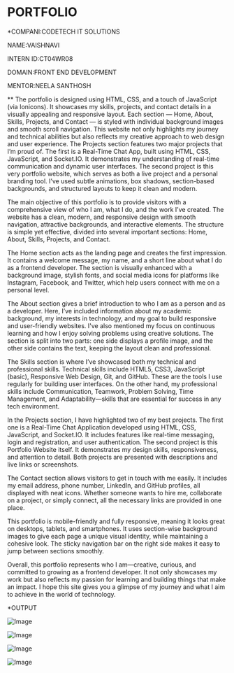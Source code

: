 # PORTFOLIO



*COMPANI:CODETECH IT SOLUTIONS

NAME:VAISHNAVI

INTERN ID:CT04WR08

DOMAIN:FRONT END DEVELOPMENT


MENTOR:NEELA SANTHOSH



** The portfolio is designed using HTML, CSS, and a touch of JavaScript (via Ionicons). It showcases my skills, projects, and contact details in a visually appealing and responsive layout. Each section — Home, About, Skills, Projects, and Contact — is styled with individual background images and smooth scroll navigation. This website not only highlights my journey and technical abilities but also reflects my creative approach to web design and user experience.
The Projects section features two major projects that I’m proud of. The first is a Real-Time Chat App, built using HTML, CSS, JavaScript, and Socket.IO. It demonstrates my understanding of real-time communication and dynamic user interfaces. The second project is this very portfolio website, which serves as both a live project and a personal branding tool. I’ve used subtle animations, box shadows, section-based backgrounds, and structured layouts to keep it clean and modern.

The main objective of this portfolio is to provide visitors with a comprehensive view of who I am, what I do, and the work I’ve created. The website has a clean, modern, and responsive design with smooth navigation, attractive backgrounds, and interactive elements. The structure is simple yet effective, divided into several important sections: Home, About, Skills, Projects, and Contact.

The Home section acts as the landing page and creates the first impression. It contains a welcome message, my name, and a short line about what I do as a frontend developer. The section is visually enhanced with a background image, stylish fonts, and social media icons for platforms like Instagram, Facebook, and Twitter, which help users connect with me on a personal level.

The About section gives a brief introduction to who I am as a person and as a developer. Here, I’ve included information about my academic background, my interests in technology, and my goal to build responsive and user-friendly websites. I've also mentioned my focus on continuous learning and how I enjoy solving problems using creative solutions. The section is split into two parts: one side displays a profile image, and the other side contains the text, keeping the layout clean and professional.

The Skills section is where I’ve showcased both my technical and professional skills. Technical skills include HTML5, CSS3, JavaScript (basic), Responsive Web Design, Git, and GitHub. These are the tools I use regularly for building user interfaces. On the other hand, my professional skills include Communication, Teamwork, Problem Solving, Time Management, and Adaptability—skills that are essential for success in any tech environment.

In the Projects section, I have highlighted two of my best projects. The first one is a Real-Time Chat Application developed using HTML, CSS, JavaScript, and Socket.IO. It includes features like real-time messaging, login and registration, and user authentication. The second project is this Portfolio Website itself. It demonstrates my design skills, responsiveness, and attention to detail. Both projects are presented with descriptions and live links or screenshots.

The Contact section allows visitors to get in touch with me easily. It includes my email address, phone number, LinkedIn, and GitHub profiles, all displayed with neat icons. Whether someone wants to hire me, collaborate on a project, or simply connect, all the necessary links are provided in one place.

This portfolio is mobile-friendly and fully responsive, meaning it looks great on desktops, tablets, and smartphones. It uses section-wise background images to give each page a unique visual identity, while maintaining a cohesive look. The sticky navigation bar on the right side makes it easy to jump between sections smoothly.

Overall, this portfolio represents who I am—creative, curious, and committed to growing as a frontend developer. It not only showcases my work but also reflects my passion for learning and building things that make an impact. I hope this site gives you a glimpse of my journey and what I aim to achieve in the world of technology.



*OUTPUT


![Image](https://github.com/user-attachments/assets/7535697f-f376-49c7-a2ff-cfad66c7393c)[](url)



![Image](https://github.com/user-attachments/assets/6f04b0eb-82c9-4b7c-8ff0-55bdf692aafc)




![Image](https://github.com/user-attachments/assets/39320dce-937e-43cd-9d79-bbdabdea3d30)



![Image](https://github.com/user-attachments/assets/63547324-4707-4dfe-adb7-44629ed8d897)
